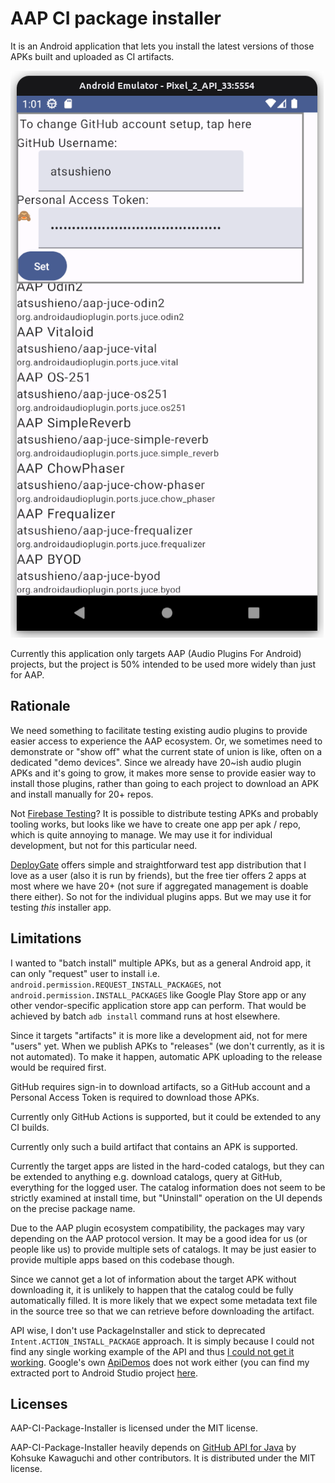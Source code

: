 # AAP CI package installer

It is an Android application that lets you install the latest versions of those APKs built and uploaded as CI artifacts.

![AAP-CI-Package-Installer sshot](./docs/images/aap-ci-package-installer.png)

Currently this application only targets AAP (Audio Plugins For Android) projects, but the project is 50% intended to be used more widely than just for AAP.

## Rationale

We need something to facilitate testing existing audio plugins to provide easier access to experience the AAP ecosystem. Or, we sometimes need to demonstrate or "show off" what the current state of union is like, often on a dedicated "demo devices". Since we already have 20~ish audio plugin APKs and it's going to grow, it makes more sense to provide easier way to install those plugins, rather than going to each project to download an APK and install manually for 20+ repos.

Not [Firebase Testing](https://firebase.google.com/docs/app-distribution/android/distribute-gradle)? It is possible to distribute testing APKs and probably tooling works, but looks like we have to create one app per apk / repo, which is quite annoying to manage. We may use it for individual development, but not for this particular need.

[DeployGate](https://deploygate.com/?locale=en) offers simple and straightforward test app distribution that I love as a user (also it is run by friends), but the free tier offers 2 apps at most where we have 20+ (not sure if aggregated management is doable there either). So not for the individual plugins apps. But we may use it for testing *this* installer app.

## Limitations

I wanted to "batch install" multiple APKs, but as a general Android app, it can only "request" user to install i.e. `android.permission.REQUEST_INSTALL_PACKAGES`, not `android.permission.INSTALL_PACKAGES` like Google Play Store app or any other vendor-specific application store app can perform. That would be achieved by batch `adb install` command runs at host elsewhere.

Since it targets "artifacts" it is more like a development aid, not for mere "users" yet. When we publish APKs to "releases" (we don't currently, as it is not automated). To make it happen, automatic APK uploading to the release would be required first.

GitHub requires sign-in to download artifacts, so a GitHub account and a Personal Access Token is required to download those APKs.

Currently only GitHub Actions is supported, but it could be extended to any CI builds.

Currently only such a build artifact that contains an APK is supported.

Currently the target apps are listed in the hard-coded catalogs, but they can be extended to anything e.g. download catalogs, query at GitHub, everything for the logged user. The catalog information does not seem to be strictly examined at install time, but "Uninstall" operation on the UI depends on the precise package name.

Due to the AAP plugin ecosystem compatibility, the packages may vary depending on the AAP protocol version. It may be a good idea for us (or people like us) to provide multiple sets of catalogs. It may be just easier to provide multiple apps based on this codebase though.

Since we cannot get a lot of information about the target APK without downloading it, it is unlikely to happen that the catalog could be fully automatically filled. It is more likely that we expect some metadata text file in the source tree so that we can retrieve before downloading the artifact.

API wise, I don't use PackageInstaller and stick to deprecated `Intent.ACTION_INSTALL_PACKAGE` approach. It is simply because I could not find any single working example of the API and thus [I could not get it working](https://github.com/atsushieno/aap-ci-package-installer/blob/a41ea213728bd8434da08b04497988cfa4757145/app/src/main/java/dev/atsushieno/cipackageinstaller/AppModel.kt#L73). Google's own [ApiDemos](https://android.googlesource.com/platform/development/+/master/samples/ApiDemos/) does not work either (you can find my extracted port to Android Studio project [here](https://drive.google.com/file/d/1IRGJSTbR2fJzveJjbP6Y9sNynh3tWXIj/view?usp=share_link).

## Licenses

AAP-CI-Package-Installer is licensed under the MIT license.

AAP-CI-Package-Installer heavily depends on [GitHub API for Java](https://github-api.kohsuke.org/) by Kohsuke Kawaguchi and other contributors. It is distributed under the MIT license.
